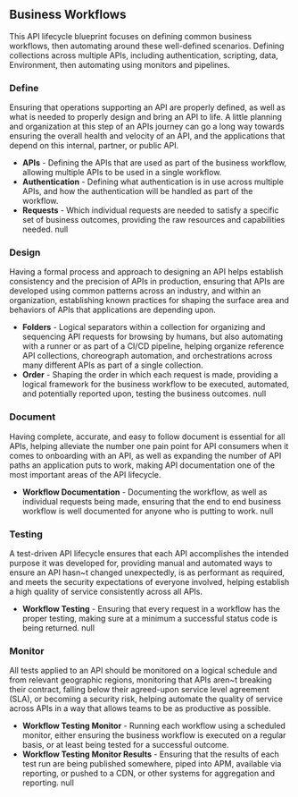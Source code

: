 ## Business Workflows 
This API lifecycle blueprint focuses on defining common business workflows, then automating around these well-defined scenarios. Defining collections across multiple APIs, including authentication, scripting, data, Environment, then automating using monitors and pipelines. 

### Define 
Ensuring that operations supporting an API are properly defined, as well as what is needed to properly design and bring an API to life. A little planning and organization at this step of an APIs journey can go a long way towards ensuring the overall health and velocity of an API, and the applications that depend on this internal, partner, or public API. 

- **APIs** - Defining the APIs that are used as part of the business workflow, allowing multiple APIs to be used in a single workflow. 
- **Authentication** - Defining what authentication is in use across multiple APIs, and how the authentication will be handled as part of the workflow. 
- **Requests** - Which individual requests are needed to satisfy a specific set of business outcomes, providing the raw resources and capabilities needed. 
null 
### Design 
Having a formal process and approach to designing an API helps establish consistency and the precision of APIs in production, ensuring that APIs are developed using common patterns across an industry, and within an organization, establishing known practices for shaping the surface area and behaviors of APIs that applications are depending upon. 

- **Folders** - Logical separators within a collection for organizing and sequencing API requests for browsing by humans, but also automating with a runner or as part of a CI/CD pipeline, helping organize reference API collections, choreograph automation, and orchestrations across many different APIs as part of a single collection. 
- **Order** - Shaping the order in which each request is made, providing a logical framework for the business workflow to be executed, automated, and potentially reported upon, testing the business outcomes. 
null 
### Document 
Having complete, accurate, and easy to follow document is essential for all APIs, helping alleviate the number one pain point for API consumers when it comes to onboarding with an API, as well as expanding the number of API paths an application puts to work, making API documentation one of the most important areas of the API lifecycle. 

- **Workflow Documentation** - Documenting the workflow, as well as individual requests being made, ensuring that the end to end business workflow is well documented for anyone who is putting to work. 
null 
### Testing 
A test-driven API lifecycle ensures that each API accomplishes the intended purpose it was developed for, providing manual and automated ways to ensure an API hasn~t changed unexpectedly, is as performant as required, and meets the security expectations of everyone involved, helping establish a high quality of service consistently across all APIs. 

- **Workflow Testing** - Ensuring that every request in a workflow has the proper testing, making sure at a minimum a successful status code is being returned. 
null 
### Monitor 
All tests applied to an API should be monitored on a logical schedule and from relevant geographic regions, monitoring that APIs aren~t breaking their contract, falling below their agreed-upon service level agreement (SLA), or becoming a security risk, helping automate the quality of service across APIs in a way that allows teams to be as productive as possible. 

- **Workflow Testing Monitor** - Running each workflow using a scheduled monitor, either ensuring the business workflow is executed on a regular basis, or at least being tested for a successful outcome. 
- **Workflow Testing Monitor Results** - Ensuring that the results of each test run are being published somewhere, piped into APM, available via reporting, or pushed to a CDN, or other systems for aggregation and reporting. 
null 
 
